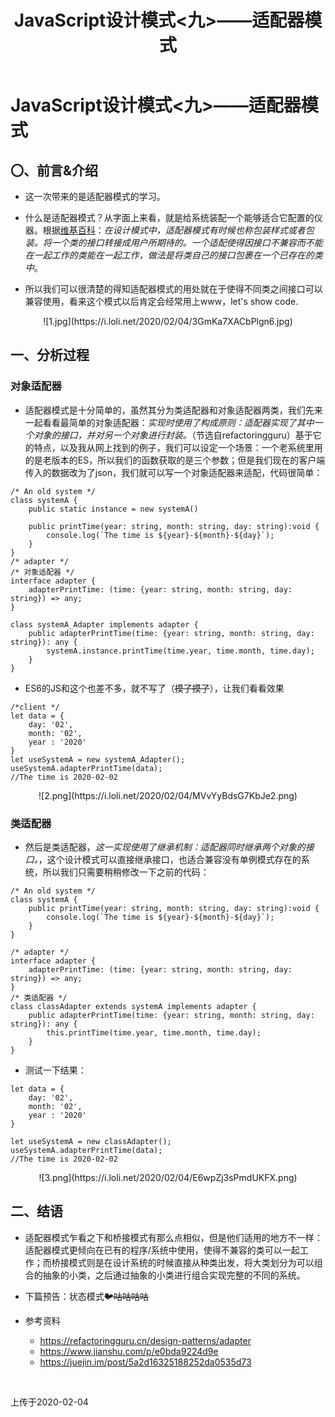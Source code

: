 ﻿---
title: JavaScript设计模式<九>——适配器模式
tags: 
      - JavaScript
      - 设计模式
      - TypeScript
---

JavaScript设计模式<九>——适配器模式
=================================

〇、前言&介绍
--------------

- 这一次带来的是适配器模式的学习。<!--more-->

- 什么是适配器模式？从字面上来看，就是给系统装配一个能够适合它配置的仪器。根据[维基百科][1]：*在设计模式中，适配器模式有时候也称包装样式或者包装。将一个类的接口转接成用户所期待的。一个适配使得因接口不兼容而不能在一起工作的类能在一起工作，做法是将类自己的接口包裹在一个已存在的类中*。

- 所以我们可以很清楚的得知适配器模式的用处就在于使得不同类之间接口可以兼容使用，看来这个模式以后肯定会经常用上www，let's show code.

<center>![1.jpg](https://i.loli.net/2020/02/04/3GmKa7XACbPlgn6.jpg)</center>


一、分析过程
-------------------------

### 对象适配器

- 适配器模式是十分简单的，虽然其分为类适配器和对象适配器两类，我们先来一起看看最简单的对象适配器：*实现时使用了构成原则：适配器实现了其中一个对象的接口，并对另一个对象进行封装。*（节选自refactoringguru）基于它的特点，以及我从网上找到的例子，我们可以设定一个场景：一个老系统里用的是老版本的ES，所以我们的函数获取的是三个参数；但是我们现在的客户端传入的数据改为了json，我们就可以写一个对象适配器来适配，代码很简单：

```
/* An old system */
class systemA {
    public static instance = new systemA()

    public printTime(year: string, month: string, day: string):void { 
        console.log(`The time is ${year}-${month}-${day}`);
    }
}
/* adapter */
/* 对象适配器 */
interface adapter {
    adapterPrintTime: (time: {year: string, month: string, day: string}) => any;
}

class systemA_Adapter implements adapter {
    public adapterPrintTime(time: {year: string, month: string, day: string}): any {
        systemA.instance.printTime(time.year, time.month, time.day);
    }
}
```

- ES6的JS和这个也差不多，就不写了（~~摸了摸了~~），让我们看看效果

```
/*client */
let data = {
    day: '02',
    month: '02',
    year : '2020'
}
let useSystemA = new systemA_Adapter();
useSystemA.adapterPrintTime(data);
//The time is 2020-02-02
```

<center>
![2.png](https://i.loli.net/2020/02/04/MVvYyBdsG7KbJe2.png)</center>

### 类适配器

- 然后是类适配器，*这一实现使用了继承机制：适配器同时继承两个对象的接口。*，这个设计模式可以直接继承接口，也适合兼容没有单例模式存在的系统，所以我们只需要稍稍修改一下之前的代码：

```
/* An old system */
class systemA {
    public printTime(year: string, month: string, day: string):void { 
        console.log(`The time is ${year}-${month}-${day}`);
    }
}

/* adapter */
interface adapter {
    adapterPrintTime: (time: {year: string, month: string, day: string}) => any;
}
/* 类适配器 */
class classAdapter extends systemA implements adapter {
    public adapterPrintTime(time: {year: string, month: string, day: string}): any {
        this.printTime(time.year, time.month, time.day);
    }
}
```

- 测试一下结果：

```
let data = {
    day: '02',
    month: '02',
    year : '2020'
}

let useSystemA = new classAdapter();
useSystemA.adapterPrintTime(data);
//The time is 2020-02-02
```

<center>![3.png](https://i.loli.net/2020/02/04/E6wpZj3sPmdUKFX.png)</center>


二、结语
-------------------------

- 适配器模式乍看之下和桥接模式有那么点相似，但是他们适用的地方不一样：适配器模式更倾向在已有的程序/系统中使用，使得不兼容的类可以一起工作；而桥接模式则是在设计系统的时候直接从种类出发，将大类划分为可以组合的抽象的小类，之后通过抽象的小类进行组合实现完整的不同的系统。

- 下篇预告：状态模式~~🐦咕咕咕咕~~

- 参考资料
    - https://refactoringguru.cn/design-patterns/adapter
    - https://www.jianshu.com/p/e0bda9224d9e
    - https://juejin.im/post/5a2d16325188252da0535d73
<br>

上传于2020-02-04


  [1]: https://zh.wikipedia.org/zh-cn/%E9%80%82%E9%85%8D%E5%99%A8%E6%A8%A1%E5%BC%8F